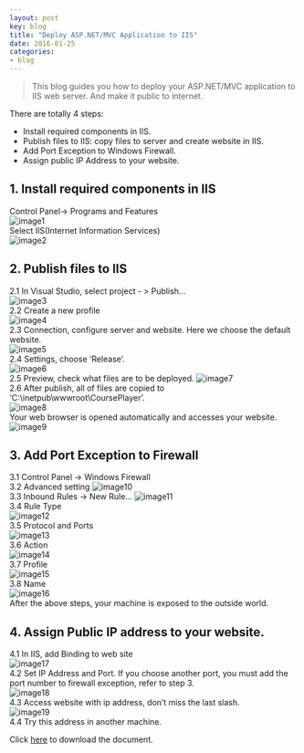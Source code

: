 ```yaml
---
layout: post
key: blog
title: "Deploy ASP.NET/MVC Application to IIS"
date: 2016-01-25
categories:
- blog
---
```


> This blog guides you how to deploy your ASP.NET/MVC application to IIS web server. And make it public to internet.

There are totally 4 steps:  

* Install required components in IIS.
* Publish files to IIS: copy files to server and create website in IIS.
* Add Port Exception to Windows Firewall.
* Assign public IP Address to your website.

## 1. Install required components in IIS
Control Panel-> Programs and Features  
![image1](/public/pics/2016-01-25/image1.png)  
Select IIS(Internet Information Services)  
![image2](/public/pics/2016-01-25/image2.png)  

## 2. Publish files to IIS  
2.1  In Visual Studio, select project - &gt; Publish…  
![image3](/public/pics/2016-01-25/image3.png)  
2.2  Create a new profile  
![image4](/public/pics/2016-01-25/image4.png)  
2.3  Connection, configure server and website. Here we choose the default website.  
![image5](/public/pics/2016-01-25/image5.png)  
2.4  Settings, choose ‘Release’.  
![image6](/public/pics/2016-01-25/image6.png)  
2.5  Preview, check what files are to be deployed.
![image7](/public/pics/2016-01-25/image7.png)  
2.6  After publish, all of files are copied to ‘C:\\inetpub\\wwwroot\\CoursePlayer’.  
![image8](/public/pics/2016-01-25/image8.png)  
Your web browser is opened automatically and accesses your website.  
![image9](/public/pics/2016-01-25/image9.png)  

## 3. Add Port Exception to Firewall  
3.1  Control Panel -&gt; Windows Firewall  
3.2  Advanced setting
![image10](/public/pics/2016-01-25/image10.png)  
3.3  Inbound Rules -&gt; New Rule…
![image11](/public/pics/2016-01-25/image11.png)  
3.4  Rule Type  
![image12](/public/pics/2016-01-25/image12.png)  
3.5  Protocol and Ports  
![image13](/public/pics/2016-01-25/image13.png)  
3.6  Action  
![image14](/public/pics/2016-01-25/image14.png)  
3.7  Profile  
![image15](/public/pics/2016-01-25/image15.png)  
3.8  Name  
![image16](/public/pics/2016-01-25/image16.png)  
After the above steps, your machine is exposed to the outside world.

## 4. Assign Public IP address to your website.  
4.1  In IIS, add Binding to web site  
![image17](/public/pics/2016-01-25/image17.png)  
4.2  Set IP Address and Port.
If you choose another port, you must add the port number to firewall exception, refer to step 3.  
![image18](/public/pics/2016-01-25/image18.png)  
4.3  Access website with ip address, don’t miss the last slash.  
![image19](/public/pics/2016-01-25/image19.png)  
4.4  Try this address in another machine.  

Click [here](http://jojozhuang.github.io/public/docs/deploy_to_iis.pdf) to download the document.
